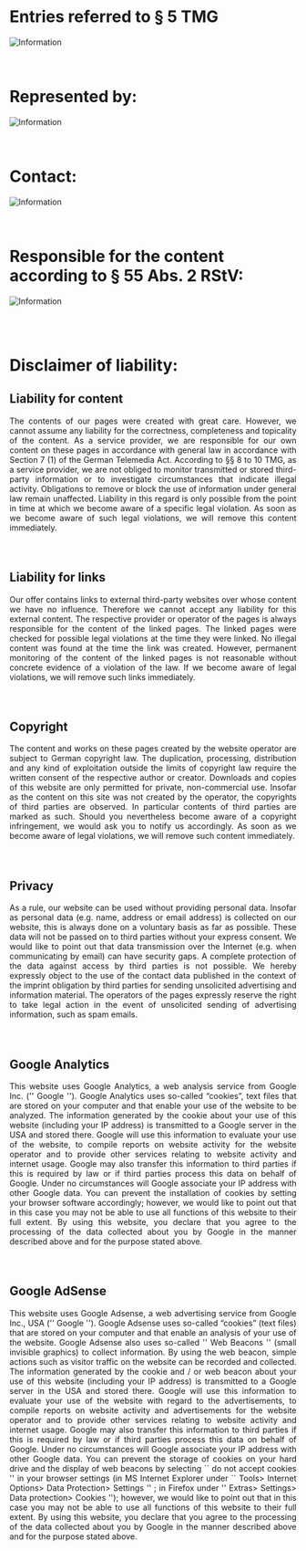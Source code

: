 # Entries referred to § 5 TMG
<img src="/assets/images/info1.png" alt="Information"/></br>

<br>

# **Represented by:**
<img src="/assets/images/info2.png" alt="Information"/></br>

<br>

# **Contact:**
<img src="/assets/images/info3.png" alt="Information"/></br>

<br>

# **Responsible for the content according to § 55 Abs. 2 RStV:**
<img src="/assets/images/info1.png" alt="Information"/></br>

<br>
<br>

# **Disclaimer of liability:**

## **Liability for content**
<div style="text-align: justify; padding-bottom: 20px;">
The contents of our pages were created with great care. However, we cannot assume any liability for the correctness, completeness and topicality of the content. As a service provider, we are responsible for our own content on these pages in accordance with general law in accordance with Section 7 (1) of the German Telemedia Act. According to §§ 8 to 10 TMG, as a service provider, we are not obliged to monitor transmitted or stored third-party information or to investigate circumstances that indicate illegal activity. Obligations to remove or block the use of information under general law remain unaffected. Liability in this regard is only possible from the point in time at which we become aware of a specific legal violation. As soon as we become aware of such legal violations, we will remove this content immediately.
</div>
<br>

## **Liability for links**
<div style="text-align: justify; padding-bottom: 20px;">
Our offer contains links to external third-party websites over whose content we have no influence. Therefore we cannot accept any liability for this external content. The respective provider or operator of the pages is always responsible for the content of the linked pages. The linked pages were checked for possible legal violations at the time they were linked. No illegal content was found at the time the link was created. However, permanent monitoring of the content of the linked pages is not reasonable without concrete evidence of a violation of the law. If we become aware of legal violations, we will remove such links immediately.
</div>
<br>

## **Copyright**
<div style="text-align: justify; padding-bottom: 20px;">
The content and works on these pages created by the website operator are subject to German copyright law. The duplication, processing, distribution and any kind of exploitation outside the limits of copyright law require the written consent of the respective author or creator. Downloads and copies of this website are only permitted for private, non-commercial use. Insofar as the content on this site was not created by the operator, the copyrights of third parties are observed. In particular contents of third parties are marked as such. Should you nevertheless become aware of a copyright infringement, we would ask you to notify us accordingly. As soon as we become aware of legal violations, we will remove such content immediately.
</div>
<br>

## **Privacy**
<div style="text-align: justify; padding-bottom: 20px;">
As a rule, our website can be used without providing personal data. Insofar as personal data (e.g. name, address or email address) is collected on our website, this is always done on a voluntary basis as far as possible. These data will not be passed on to third parties without your express consent. We would like to point out that data transmission over the Internet (e.g. when communicating by email) can have security gaps. A complete protection of the data against access by third parties is not possible. We hereby expressly object to the use of the contact data published in the context of the imprint obligation by third parties for sending unsolicited advertising and information material. The operators of the pages expressly reserve the right to take legal action in the event of unsolicited sending of advertising information, such as spam emails.
</div>
<br>

## **Google Analytics**
<div style="text-align: justify; padding-bottom: 20px;">
This website uses Google Analytics, a web analysis service from Google Inc. ('' Google ''). Google Analytics uses so-called “cookies”, text files that are stored on your computer and that enable your use of the website to be analyzed. The information generated by the cookie about your use of this website (including your IP address) is transmitted to a Google server in the USA and stored there. Google will use this information to evaluate your use of the website, to compile reports on website activity for the website operator and to provide other services relating to website activity and internet usage. Google may also transfer this information to third parties if this is required by law or if third parties process this data on behalf of Google. Under no circumstances will Google associate your IP address with other Google data. You can prevent the installation of cookies by setting your browser software accordingly; however, we would like to point out that in this case you may not be able to use all functions of this website to their full extent. By using this website, you declare that you agree to the processing of the data collected about you by Google in the manner described above and for the purpose stated above.
</div>
<br>

## **Google  AdSense**
<div style="text-align: justify; padding-bottom: 20px;">
This website uses Google Adsense, a web advertising service from Google Inc., USA ('' Google ''). Google Adsense uses so-called “cookies” (text files) that are stored on your computer and that enable an analysis of your use of the website. Google Adsense also uses so-called '' Web Beacons '' (small invisible graphics) to collect information. By using the web beacon, simple actions such as visitor traffic on the website can be recorded and collected. The information generated by the cookie and / or web beacon about your use of this website (including your IP address) is transmitted to a Google server in the USA and stored there. Google will use this information to evaluate your use of the website with regard to the advertisements, to compile reports on website activity and advertisements for the website operator and to provide other services relating to website activity and internet usage. Google may also transfer this information to third parties if this is required by law or if third parties process this data on behalf of Google. Under no circumstances will Google associate your IP address with other Google data. You can prevent the storage of cookies on your hard drive and the display of web beacons by selecting `` do not accept cookies '' in your browser settings (in MS Internet Explorer under `` Tools> Internet Options> Data Protection> Settings '' ; in Firefox under '' Extras> Settings> Data protection> Cookies ''); however, we would like to point out that in this case you may not be able to use all functions of this website to their full extent. By using this website, you declare that you agree to the processing of the data collected about you by Google in the manner described above and for the purpose stated above.
</div>
<br>
